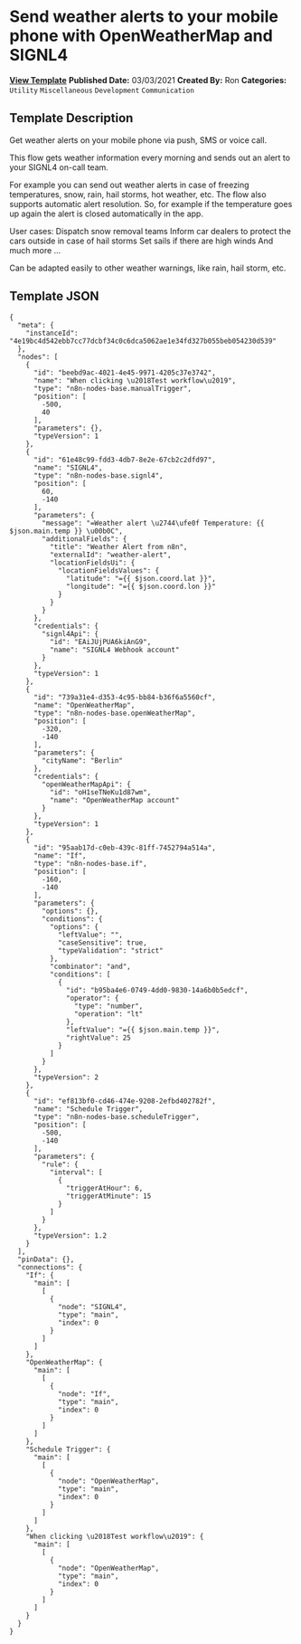 # Send weather alerts to your mobile phone with OpenWeatherMap and SIGNL4

**[View Template](https://n8n.io/workflows/966-/)**  **Published Date:** 03/03/2021  **Created By:** Ron  **Categories:** `Utility` `Miscellaneous` `Development` `Communication`  

## Template Description

Get weather alerts on your mobile phone via push, SMS or voice call.

This flow gets weather information every morning and sends out an alert to your SIGNL4 on-call team.

For example you can send out weather alerts in case of freezing temperatures, snow, rain, hail storms, hot weather, etc. The flow also supports automatic alert resolution. So, for example if the temperature goes up again the alert is closed automatically in the app.

User cases:
Dispatch snow removal teams
Inform car dealers to protect the cars outside in case of hail storms
Set sails if there are high winds
And much more ...



Can be adapted easily to other weather warnings, like rain, hail storm, etc.


## Template JSON

```
{
  "meta": {
    "instanceId": "4e19bc4d542ebb7cc77dcbf34c0c6dca5062ae1e34fd327b055beb054230d539"
  },
  "nodes": [
    {
      "id": "beebd9ac-4021-4e45-9971-4205c37e3742",
      "name": "When clicking \u2018Test workflow\u2019",
      "type": "n8n-nodes-base.manualTrigger",
      "position": [
        -500,
        40
      ],
      "parameters": {},
      "typeVersion": 1
    },
    {
      "id": "61e48c99-fdd3-4db7-8e2e-67cb2c2dfd97",
      "name": "SIGNL4",
      "type": "n8n-nodes-base.signl4",
      "position": [
        60,
        -140
      ],
      "parameters": {
        "message": "=Weather alert \u2744\ufe0f Temperature: {{ $json.main.temp }} \u00b0C",
        "additionalFields": {
          "title": "Weather Alert from n8n",
          "externalId": "weather-alert",
          "locationFieldsUi": {
            "locationFieldsValues": {
              "latitude": "={{ $json.coord.lat }}",
              "longitude": "={{ $json.coord.lon }}"
            }
          }
        }
      },
      "credentials": {
        "signl4Api": {
          "id": "EAiJUjPUA6kiAnG9",
          "name": "SIGNL4 Webhook account"
        }
      },
      "typeVersion": 1
    },
    {
      "id": "739a31e4-d353-4c95-bb84-b36f6a5560cf",
      "name": "OpenWeatherMap",
      "type": "n8n-nodes-base.openWeatherMap",
      "position": [
        -320,
        -140
      ],
      "parameters": {
        "cityName": "Berlin"
      },
      "credentials": {
        "openWeatherMapApi": {
          "id": "oH1seTNeKu1d87wm",
          "name": "OpenWeatherMap account"
        }
      },
      "typeVersion": 1
    },
    {
      "id": "95aab17d-c0eb-439c-81ff-7452794a514a",
      "name": "If",
      "type": "n8n-nodes-base.if",
      "position": [
        -160,
        -140
      ],
      "parameters": {
        "options": {},
        "conditions": {
          "options": {
            "leftValue": "",
            "caseSensitive": true,
            "typeValidation": "strict"
          },
          "combinator": "and",
          "conditions": [
            {
              "id": "b95ba4e6-0749-4dd0-9830-14a6b0b5edcf",
              "operator": {
                "type": "number",
                "operation": "lt"
              },
              "leftValue": "={{ $json.main.temp }}",
              "rightValue": 25
            }
          ]
        }
      },
      "typeVersion": 2
    },
    {
      "id": "ef813bf0-cd46-474e-9208-2efbd402782f",
      "name": "Schedule Trigger",
      "type": "n8n-nodes-base.scheduleTrigger",
      "position": [
        -500,
        -140
      ],
      "parameters": {
        "rule": {
          "interval": [
            {
              "triggerAtHour": 6,
              "triggerAtMinute": 15
            }
          ]
        }
      },
      "typeVersion": 1.2
    }
  ],
  "pinData": {},
  "connections": {
    "If": {
      "main": [
        [
          {
            "node": "SIGNL4",
            "type": "main",
            "index": 0
          }
        ]
      ]
    },
    "OpenWeatherMap": {
      "main": [
        [
          {
            "node": "If",
            "type": "main",
            "index": 0
          }
        ]
      ]
    },
    "Schedule Trigger": {
      "main": [
        [
          {
            "node": "OpenWeatherMap",
            "type": "main",
            "index": 0
          }
        ]
      ]
    },
    "When clicking \u2018Test workflow\u2019": {
      "main": [
        [
          {
            "node": "OpenWeatherMap",
            "type": "main",
            "index": 0
          }
        ]
      ]
    }
  }
}
```
